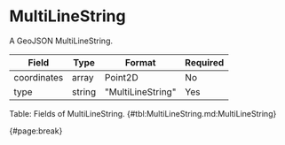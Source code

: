 <!--
    ATTENTION: This file was generated via gradle!
               Do NOT manually edit this file! Any such changes will be overwritten!
-->

# MultiLineString

A GeoJSON MultiLineString.

| Field | Type | Format | Required |
| ------- | ------- | ------- | --- |
| coordinates | array | Point2D | No |
| type | string | "MultiLineString" | Yes |

Table: Fields of MultiLineString. {#tbl:MultiLineString.md:MultiLineString}

{#page:break}
